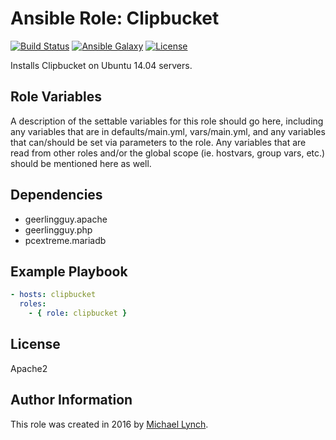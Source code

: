 Ansible Role: Clipbucket
=========

[![Build Status](https://travis-ci.org/mtlynch/ansible-role-clipbucket.svg?branch=master)](https://travis-ci.org/mtlynch/ansible-role-clipbucket)
[![Ansible Galaxy](https://img.shields.io/badge/ansible--galaxy-clipbucket-blue.svg?style=flat-square)](https://galaxy.ansible.com/mtlynch/clipbucket)
[![License](http://img.shields.io/:license-apache-blue.svg?style=flat-square)](http://www.apache.org/licenses/LICENSE-2.0.html)


Installs Clipbucket on Ubuntu 14.04 servers.

Role Variables
--------------

A description of the settable variables for this role should go here, including any variables that are in defaults/main.yml, vars/main.yml, and any variables that can/should be set via parameters to the role. Any variables that are read from other roles and/or the global scope (ie. hostvars, group vars, etc.) should be mentioned here as well.

Dependencies
------------

* geerlingguy.apache
* geerlingguy.php
* pcextreme.mariadb

Example Playbook
----------------

```yaml
- hosts: clipbucket
  roles:
    - { role: clipbucket }
```

License
-------

Apache2

Author Information
------------------

This role was created in 2016 by [Michael Lynch](http://mtlynch.io).
